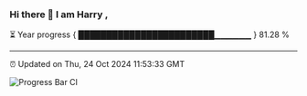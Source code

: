 ### Hi there 👋 I am Harry , 

⏳ Year progress { ████████████████████████▁▁▁▁▁▁ } 81.28 %

---

⏰ Updated on Thu, 24 Oct 2024 11:53:33 GMT

![Progress Bar CI](https://github.com/duykhang68/duykhang68/workflows/Progress%20Bar%20CI/badge.svg)

